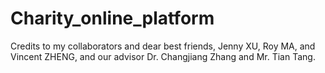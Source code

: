 # Charity_online_platform
Credits to my collaborators and dear best friends, Jenny XU, Roy MA, and Vincent ZHENG, and our advisor Dr. Changjiang Zhang and Mr. Tian Tang.
